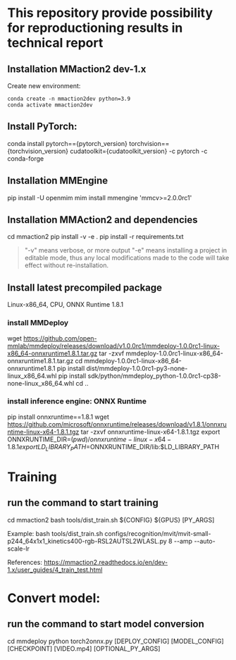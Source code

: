 # This repository provide possibility for reproductioning results in technical report

## Installation MMaction2 dev-1.x

Create new environment:
```
conda create -n mmaction2dev python=3.9
conda activate mmaction2dev
```

## Install PyTorch:
conda install pytorch=={pytorch_version} torchvision=={torchvision_version} cudatoolkit={cudatoolkit_version} -c pytorch -c conda-forge

## Installation MMEngine
pip install -U openmim
mim install mmengine 'mmcv>=2.0.0rc1'

## Installation MMAction2 and dependencies
cd mmaction2
pip install -v -e .
pip install -r requirements.txt
> "-v" means verbose, or more output
> "-e" means installing a project in editable mode,
> thus any local modifications made to the code will take effect without re-installation.

## Install latest precompiled package
Linux-x86_64, CPU, ONNX Runtime 1.8.1
### install MMDeploy
wget https://github.com/open-mmlab/mmdeploy/releases/download/v1.0.0rc1/mmdeploy-1.0.0rc1-linux-x86_64-onnxruntime1.8.1.tar.gz
tar -zxvf mmdeploy-1.0.0rc1-linux-x86_64-onnxruntime1.8.1.tar.gz
cd mmdeploy-1.0.0rc1-linux-x86_64-onnxruntime1.8.1
pip install dist/mmdeploy-1.0.0rc1-py3-none-linux_x86_64.whl
pip install sdk/python/mmdeploy_python-1.0.0rc1-cp38-none-linux_x86_64.whl
cd ..
### install inference engine: ONNX Runtime
pip install onnxruntime==1.8.1
wget https://github.com/microsoft/onnxruntime/releases/download/v1.8.1/onnxruntime-linux-x64-1.8.1.tgz
tar -zxvf onnxruntime-linux-x64-1.8.1.tgz
export ONNXRUNTIME_DIR=$(pwd)/onnxruntime-linux-x64-1.8.1
export LD_LIBRARY_PATH=$ONNXRUNTIME_DIR/lib:$LD_LIBRARY_PATH

# Training

## run the command to start training
cd mmaction2
bash tools/dist_train.sh ${CONFIG} ${GPUS} [PY_ARGS]

Example:
bash tools/dist_train.sh configs/recognition/mvit/mvit-small-p244_64x1x1_kinetics400-rgb-RSL2AUTSL2WLASL.py 8 --amp --auto-scale-lr

References: https://mmaction2.readthedocs.io/en/dev-1.x/user_guides/4_train_test.html

# Convert model:
## run the command to start model conversion
cd mmdeploy
python torch2onnx.py [DEPLOY_CONFIG] [MODEL_CONFIG] [CHECKPOINT] [VIDEO.mp4] [OPTIONAL_PY_ARGS]